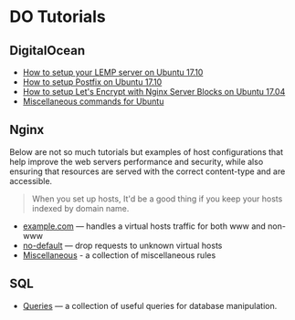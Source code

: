 # DO Tutorials


## DigitalOcean

* [How to setup your LEMP server on Ubuntu 17.10](do/lemp.md)
* [How to setup Postfix on Ubuntu 17.10](do/postfix.md)
* [How to setup Let's Encrypt with Nginx Server Blocks on Ubuntu 17.04](do/lets-encrypt.md)
* [Miscellaneous commands for Ubuntu](do/misc.md)

## Nginx

Below are not so much tutorials but examples of host configurations that help improve the web servers
performance and security, while also ensuring that resources are served with the correct content-type and are accessible.

> When you set up hosts, It'd be a good thing if you keep your hosts indexed by domain name.

* [example.com](nginx/example.md) — handles a virtual hosts traffic for both www and non-www
* [no-default](nginx/no-default.md) — drop requests to unknown virtual hosts
* [Miscellaneous](nginx/misc.md) - a collection of miscellaneous rules

## SQL

* [Queries](sql/queries.md) — a collection of useful queries for database manipulation.
